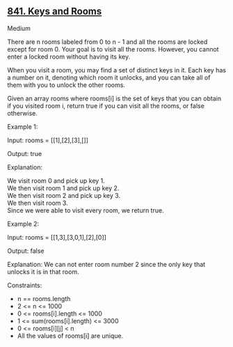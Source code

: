 ## [841. Keys and Rooms](https://leetcode.com/problems/keys-and-rooms/description/)

Medium

There are n rooms labeled from 0 to n - 1 and all the rooms are locked except for room 0. Your goal is to visit all the rooms. However, you cannot enter a locked room without having its key.

When you visit a room, you may find a set of distinct keys in it. Each key has a number on it, denoting which room it unlocks, and you can take all of them with you to unlock the other rooms.

Given an array rooms where rooms[i] is the set of keys that you can obtain if you visited room i, return true if you can visit all the rooms, or false otherwise.

Example 1:

Input: rooms = [[1],[2],[3],[]]

Output: true

Explanation: 

We visit room 0 and pick up key 1.<br>
We then visit room 1 and pick up key 2.<br>
We then visit room 2 and pick up key 3.<br>
We then visit room 3.<br>
Since we were able to visit every room, we return true.<br>

Example 2:

Input: rooms = [[1,3],[3,0,1],[2],[0]]

Output: false

Explanation: We can not enter room number 2 since the only key that unlocks it is in that room.
 

Constraints:

- n == rooms.length
- 2 <= n <= 1000
- 0 <= rooms[i].length <= 1000
- 1 <= sum(rooms[i].length) <= 3000
- 0 <= rooms[i][j] < n
- All the values of rooms[i] are unique.